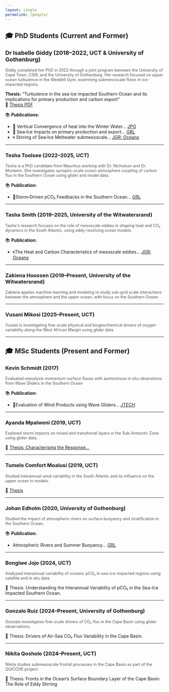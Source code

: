 ```yaml
---
layout: single
permalink: /people/
---
```


## 🎓 PhD Students (Current and Former)

### <span style="font-size: 1.1em;">Dr Isabelle Giddy (2018–2022, UCT & University of Gothenburg)</span>
<p style="font-size: 0.9em; color: #555;">
Giddy completed her PhD in 2022 through a joint program between the University of Cape Town, CSIR, and the University of Gothenburg. Her research focused on upper ocean turbulence in the Weddell Gyre, examining submesoscale flows in ice-impacted regions.
</p>

**Thesis:** “Turbulence in the sea ice impacted Southern Ocean and its implications for primary production and carbon export”  
📄 [Thesis PDF](https://gupea.ub.gu.se/bitstream/handle/2077/71340/Isabelle%20Giddy_kappa.pdf?sequence=4)

📚 **Publications:**
- 🧊 Vertical Convergence of heat into the Winter Water... [JPO](http://dx.doi.org/10.1175/JPO-D-22-0259.1)
- 🌊 Sea‐Ice Impacts on primary production and export... [GRL](http://dx.doi.org/10.1029/2023GL103695)
- 🌀 Stirring of Sea‐Ice Meltwater submesoscale... [JGR: Oceans](http://dx.doi.org/10.1029/2020JC016814)

---

### Tesha Toolsee (2022–2025, UCT)
<p style="font-size: 0.9em; color: #555;">
Tesha is a PhD candidate from Mauritius working with Dr. Nicholson and Dr. Monteiro. She investigates synoptic-scale ocean-atmosphere coupling of carbon flux in the Southern Ocean using glider and model data.
</p>

📚 **Publication:**
- 🌊Storm‐Driven pCO₂ Feedbacks in the Southern Ocean... [GRL](http://dx.doi.org/10.1029/2023GL107804)

---

### Tasha Smith (2019–2025, University of the Witwatersrand)
<p style="font-size: 0.9em; color: #555;">
Tasha's research focuses on the role of mesoscale eddies in shaping heat and CO₂ dynamics in the South Atlantic, using eddy-resolving ocean models.
</p>

📚 **Publication:**
- 🌀The Heat and Carbon Characteristics of mesoscale eddies... [JGR: Oceans](http://dx.doi.org/10.1029/2023JC020337)

---

### Zakiena Hoossen (2019–Present, University of the Witwatersrand)
<p style="font-size: 0.9em; color: #555;">
Zakiena applies machine learning and modeling to study sub-grid scale interactions between the atmosphere and the upper ocean, with focus on the Southern Ocean.
</p>

---

### Vusani Mikosi (2025–Present, UCT)
<p style="font-size: 0.9em; color: #555;">
Vusani is investigating fine-scale physical and biogeochemical drivers of oxygen variability along the West African Margin using glider data.
</p>

---

## 🎓 MSc Students (Present and Former)

### Kevin Schmidt (2017)
<p style="font-size: 0.9em; color: #555;">
Evaluated reanalysis momentum surface fluxes with auntonmous in situ obserations from Wave Gliders in the Southern Ocean
</p>

📚 **Publication:**
- 🌊Evaluation of Wind Products using Wave Gliders... [JTECH](http://dx.doi.org/10.1175/jtech-d-17-0079.1)

---

### Ayanda Mpalweni (2019, UCT)
<p style="font-size: 0.9em; color: #555;">
Explored storm impacts on mixed and transitional layers in the Sub-Antarctic Zone using glider data.
</p>

📄 [Thesis: Characterising the Response...](https://open.uct.ac.za/handle/11427/31796)

---

### Tumelo Comfort Moalusi (2019, UCT)
<p style="font-size: 0.9em; color: #555;">
Studied interannual wind variability in the South Atlantic and its influence on the upper ocean in models.
</p>

📄 [Thesis](https://open.uct.ac.za/handle/11427/31821)

---

### Johan Edholm (2020, University of Gothenburg)
<p style="font-size: 0.9em; color: #555;">
Studied the impact of atmospheric rivers on surface buoyancy and stratification in the Southern Ocean.
</p>

📚 **Publication:**  
- Atmospheric Rivers and Summer Buoyancy... [GRL](http://dx.doi.org/10.1029/2022GL100149)

---

### Bongiwe Jojo (2024, UCT)
<p style="font-size: 0.9em; color: #555;">
Analyzed interannual variability of oceanic pCO₂ in sea-ice-impacted regions using satellite and in situ data.
</p>

📄 Thesis: Understanding the Interannual Variability of pCO₂ in the Sea-Ice Impacted Southern Ocean.

---

### Gonzalo Ruiz (2024–Present, University of Gothenburg)
<p style="font-size: 0.9em; color: #555;">
Gonzalo investigates fine-scale drivers of CO₂ flux in the Cape Basin using glider observations.
</p>

📄 Thesis: Drivers of Air-Sea CO₂ Flux Variability in the Cape Basin.

---

### Nikita Qosholo (2024–Present, UCT)
<p style="font-size: 0.9em; color: #555;">
Nikita studies submesoscale frontal processes in the Cape Basin as part of the QUICCHE project.
</p>

📄 Thesis: Fronts in the Ocean’s Surface Boundary Layer of the Cape Basin: The Role of Eddy Stirring 
